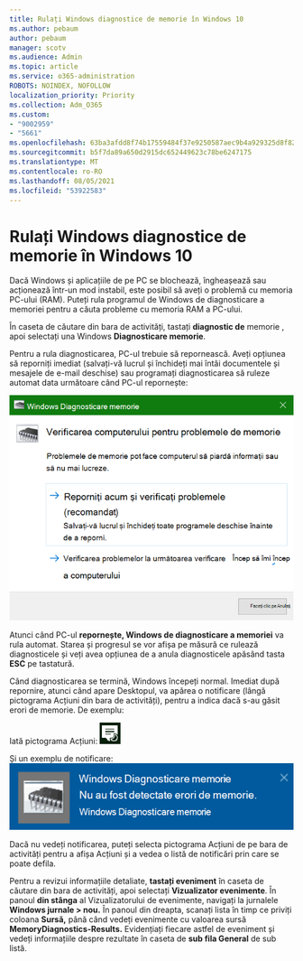 ```yaml
---
title: Rulați Windows diagnostice de memorie în Windows 10
ms.author: pebaum
author: pebaum
manager: scotv
ms.audience: Admin
ms.topic: article
ms.service: o365-administration
ROBOTS: NOINDEX, NOFOLLOW
localization_priority: Priority
ms.collection: Adm_O365
ms.custom:
- "9002959"
- "5661"
ms.openlocfilehash: 63ba3afdd8f74b17559484f37e9250587aec9b4a929325d8f82e3c9ad06f1783
ms.sourcegitcommit: b5f7da89a650d2915dc652449623c78be6247175
ms.translationtype: MT
ms.contentlocale: ro-RO
ms.lasthandoff: 08/05/2021
ms.locfileid: "53922583"
---
```

# <a name="run-windows-memory-diagnostics-in-windows-10"></a>Rulați Windows diagnostice de memorie în Windows 10

Dacă Windows și aplicațiile de pe PC se blochează, îngheașează sau acționează într-un mod instabil, este posibil să aveți o problemă cu memoria PC-ului (RAM). Puteți rula programul de Windows de diagnosticare a memoriei pentru a căuta probleme cu memoria RAM a PC-ului.

În caseta de căutare din bara de activități, tastați **diagnostic de** memorie , apoi selectați una Windows **Diagnosticare memorie**. 

Pentru a rula diagnosticarea, PC-ul trebuie să repornească. Aveți opțiunea să reporniți imediat (salvați-vă lucrul și închideți mai întâi documentele și mesajele de e-mail deschise) sau programați diagnosticarea să ruleze automat data următoare când PC-ul repornește:

![Windows Diagnosticare memorie](media/windows-memory-diagnostic.png)

Atunci când PC-ul **repornește, Windows de diagnosticare a memoriei** va rula automat. Starea și progresul se vor afișa pe măsură ce rulează diagnosticele și veți avea opțiunea de a anula diagnosticele apăsând tasta **ESC** pe tastatură.

Când diagnosticarea se termină, Windows începeți normal.
Imediat după repornire, atunci când apare Desktopul,  va apărea o notificare (lângă pictograma Acțiuni din bara de activități), pentru a indica dacă s-au găsit erori de memorie. De exemplu:

Iată pictograma Acțiuni: ![Pictograma Acțiuni](media/action-center-icon.png) 

Și un exemplu de notificare: ![Nicio eroare de memorie](media/no-memory-errors.png)

Dacă nu vedeți notificarea,  puteți selecta pictograma Acțiuni  de pe bara de activități pentru a afișa Acțiuni și a vedea o listă de notificări prin care se poate defila.

Pentru a revizui informațiile detaliate, **tastați eveniment** în caseta de căutare din bara de activități, apoi selectați **Vizualizator evenimente**. În panoul **din stânga** al Vizualizatorului de evenimente, navigați la jurnalele **Windows jurnale > nou.** În panoul din dreapta, scanați lista în timp ce priviți coloana **Sursă,** până când vedeți evenimente cu valoarea sursă **MemoryDiagnostics-Results.** Evidențiați fiecare astfel de eveniment și vedeți informațiile despre rezultate în caseta de **sub fila General** de sub listă.
